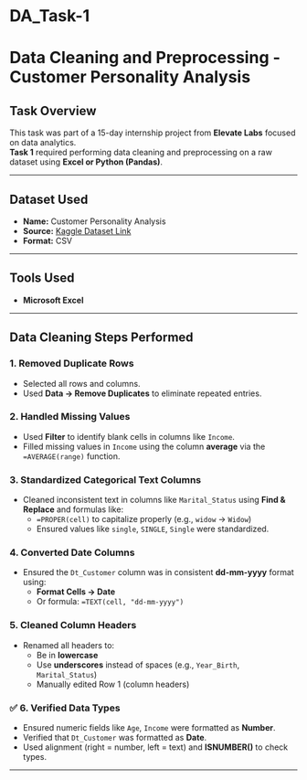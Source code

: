 # DA_Task-1
# Data Cleaning and Preprocessing - Customer Personality Analysis

## Task Overview
This task was part of a 15-day internship project from **Elevate Labs** focused on data analytics.  
**Task 1** required performing data cleaning and preprocessing on a raw dataset using **Excel or Python (Pandas)**.

---

## Dataset Used
- **Name:** Customer Personality Analysis
- **Source:** [Kaggle Dataset Link](https://www.kaggle.com/datasets/imakash3011/customer-personality-analysis)
- **Format:** CSV

---

## Tools Used
- **Microsoft Excel**

---

## Data Cleaning Steps Performed

### 1. Removed Duplicate Rows
- Selected all rows and columns.
- Used **Data → Remove Duplicates** to eliminate repeated entries.

### 2. Handled Missing Values
- Used **Filter** to identify blank cells in columns like `Income`.
- Filled missing values in `Income` using the column **average** via the `=AVERAGE(range)` function.

### 3. Standardized Categorical Text Columns
- Cleaned inconsistent text in columns like `Marital_Status` using **Find & Replace** and formulas like:
  - `=PROPER(cell)` to capitalize properly (e.g., `widow` → `Widow`)
  - Ensured values like `single`, `SINGLE`, `Single` were standardized.

### 4. Converted Date Columns
- Ensured the `Dt_Customer` column was in consistent **dd-mm-yyyy** format using:
  - **Format Cells → Date**
  - Or formula: `=TEXT(cell, "dd-mm-yyyy")`

### 5. Cleaned Column Headers
- Renamed all headers to:
  - Be in **lowercase**
  - Use **underscores** instead of spaces (e.g., `Year_Birth`, `Marital_Status`)
  - Manually edited Row 1 (column headers)

### ✅ 6. Verified Data Types
- Ensured numeric fields like `Age`, `Income` were formatted as **Number**.
- Verified that `Dt_Customer` was formatted as **Date**.
- Used alignment (right = number, left = text) and **ISNUMBER()** to check types.

---
